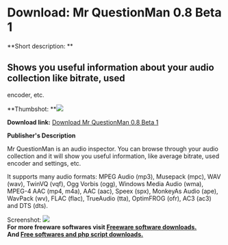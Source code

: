 # Download: Mr QuestionMan 0.8 Beta 1

**Short description: **

## Shows you useful information about your audio collection like bitrate, used
encoder, etc.

  
**Thumbshot: **![](http://www.freewarefiles.com/screenshot/mrquestionman_md.gif)   
  
**Download link:** [Download Mr QuestionMan 0.8 Beta 1](http://freesoftwares.boysofts.com/Mr-QuestionMan-Beta_program_18840.html)  
  

**Publisher's Description**  
  

Mr QuestionMan is an audio inspector. You can browse through your audio
collection and it will show you useful information, like average bitrate, used
encoder and settings, etc.

It supports many audio formats: MPEG Audio (mp3), Musepack (mpc), WAV (wav),
TwinVQ (vqf), Ogg Vorbis (ogg), Windows Media Audio (wma), MPEG-4 AAC (mp4,
m4a), AAC (aac), Speex (spx), MonkeyAs Audio (ape), WavPack (wv), FLAC (flac),
TrueAudio (tta), OptimFROG (ofr), AC3 (ac3) and DTS (dts).

  
  
Screenshot: ![](http://www.freewarefiles.com/screenshot/mrquestionman.gif)  
**For more freeware softwares visit [Freeware software downloads.](http://freesoftwares.boysofts.com/)**   
**And [Free softwares and php script downloads.](http://www.boysofts.com/)**

